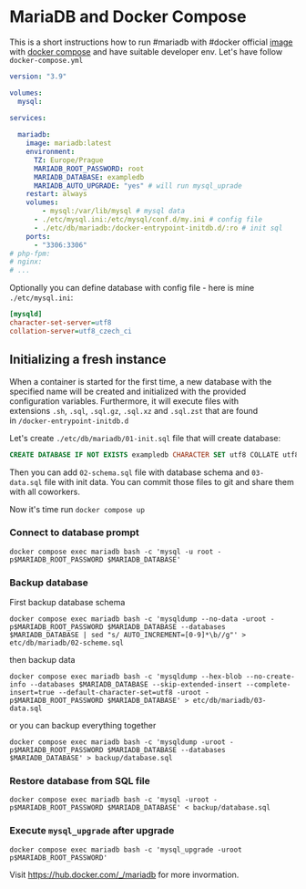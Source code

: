 # MariaDB and Docker Compose

This is a short instructions how to run #mariadb with #docker official [image](https://hub.docker.com/_/mariadb/) with [docker compose](https://docs.docker.com/compose/) and have suitable developer env. Let's have follow `docker-compose.yml`

```yaml
version: "3.9"

volumes:  
  mysql:
  
services:

  mariadb:
    image: mariadb:latest
    environment:
      TZ: Europe/Prague
      MARIADB_ROOT_PASSWORD: root
      MARIADB_DATABASE: exampledb
      MARIADB_AUTO_UPGRADE: "yes" # will run mysql_uprade
    restart: always
    volumes:
	    - mysql:/var/lib/mysql # mysql data      
      - ./etc/mysql.ini:/etc/mysql/conf.d/my.ini # config file
      - ./etc/db/mariadb:/docker-entrypoint-initdb.d/:ro # init sql
    ports:
      - "3306:3306"
# php-fpm:
# nginx:
# ...
```

Optionally you can define database with config file - here is mine `./etc/mysql.ini`:

```ini
[mysqld]
character-set-server=utf8
collation-server=utf8_czech_ci
```

## Initializing a fresh instance

When a container is started for the first time, a new database with the specified name will be created and initialized with the provided configuration variables. Furthermore, it will execute files with extensions `.sh`, `.sql`, `.sql.gz`, `.sql.xz` and `.sql.zst` that are found in `/docker-entrypoint-initdb.d`

Let's create `./etc/db/mariadb/01-init.sql` file that will create database:

```sql
CREATE DATABASE IF NOT EXISTS exampledb CHARACTER SET utf8 COLLATE utf8_general_ci;
```

Then you can add `02-schema.sql` file with database schema and `03-data.sql` file with init data. You can commit those files to git and share them with all coworkers.

Now it's time run `docker compose up`

### Connect to database prompt

```shell
docker compose exec mariadb bash -c 'mysql -u root -p$MARIADB_ROOT_PASSWORD $MARIADB_DATABASE'
```

### Backup database

First backup database schema

```shell
docker compose exec mariadb bash -c 'mysqldump --no-data -uroot -p$MARIADB_ROOT_PASSWORD $MARIADB_DATABASE --databases $MARIADB_DATABASE | sed "s/ AUTO_INCREMENT=[0-9]*\b//g"' > etc/db/mariadb/02-scheme.sql
```

then backup data 

```shell
docker compose exec mariadb bash -c 'mysqldump --hex-blob --no-create-info --databases $MARIADB_DATABASE --skip-extended-insert --complete-insert=true --default-character-set=utf8 -uroot -p$MARIADB_ROOT_PASSWORD $MARIADB_DATABASE' > etc/db/mariadb/03-data.sql
```

or you can backup everything together

```shell
docker compose exec mariadb bash -c 'mysqldump -uroot -p$MARIADB_ROOT_PASSWORD $MARIADB_DATABASE --databases $MARIADB_DATABASE' > backup/database.sql
```

### Restore database from SQL file

```shell
docker compose exec mariadb bash -c 'mysql -uroot -p$MARIADB_ROOT_PASSWORD $MARIADB_DATABASE' < backup/database.sql
```

### Execute `mysql_upgrade` after upgrade

```shell
docker compose exec mariadb bash -c 'mysql_upgrade -uroot p$MARIADB_ROOT_PASSWORD'
```

Visit https://hub.docker.com/_/mariadb for more invormation.